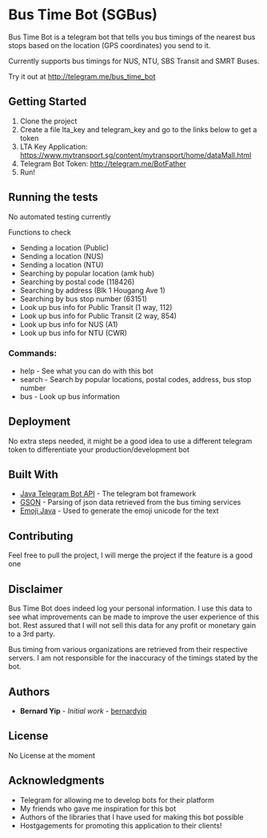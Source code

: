 # Bus Time Bot (SGBus)

Bus Time Bot is a telegram bot that tells you bus timings of the nearest bus stops based on the location (GPS coordinates) you send to it.

Currently supports bus timings for NUS, NTU, SBS Transit and SMRT Buses.

Try it out at http://telegram.me/bus_time_bot

## Getting Started

1. Clone the project
2. Create a file lta_key and telegram_key and go to the links below to get a token
3. LTA Key Application: https://www.mytransport.sg/content/mytransport/home/dataMall.html
4. Telegram Bot Token: http://telegram.me/BotFather
5. Run!

## Running the tests

No automated testing currently

Functions to check

- Sending a location (Public)
- Sending a location (NUS)
- Sending a location (NTU)
- Searching by popular location (amk hub)
- Searching by postal code (118426)
- Searching by address (Blk 1 Hougang Ave 1)
- Searching by bus stop number (63151)
- Look up bus info for Public Transit (1 way, 112)
- Look up bus info for Public Transit (2 way, 854)
- Look up bus info for NUS (A1)
- Look up bus info for NTU (CWR)

### Commands:

- help - See what you can do with this bot
- search - Search by popular locations, postal codes, address, bus stop number
- bus - Look up bus information

## Deployment

No extra steps needed, it might be a good idea to use a different telegram token to differentiate your production/development bot

## Built With

* [Java Telegram Bot API](https://github.com/rubenlagus/TelegramBots) - The telegram bot framework
* [GSON](https://github.com/google/gson) - Parsing of json data retrieved from the bus timing services
* [Emoji Java](https://github.com/vdurmont/emoji-java) - Used to generate the emoji unicode for the text

## Contributing

Feel free to pull the project, I will merge the project if the feature is a good one

## Disclaimer

Bus Time Bot does indeed log your personal information. I use this data to see what improvements can be made to improve the user experience of this bot. Rest assured that I will not sell this data for any profit or monetary gain to a 3rd party.

Bus timing from various organizations are retrieved from their respective servers. I am not responsible for the inaccuracy of the timings stated by the bot. 

## Authors

* **Bernard Yip** - *Initial work* - [bernardyip](https://github.com/bernardyip)

## License

No License at the moment

## Acknowledgments

* Telegram for allowing me to develop bots for their platform
* My friends who gave me inspiration for this bot
* Authors of the libraries that I have used for making this bot possible
* Hostgagements for promoting this application to their clients!
